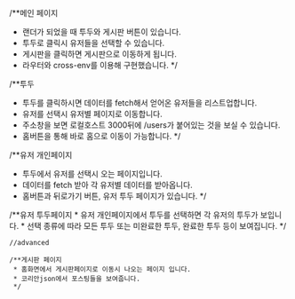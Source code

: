/**메인 페이지
 * 랜더가 되었을 때 투두와 게시판 버튼이 있습니다.
 * 투두로 클릭시 유저들을 선택할 수 있습니다.
 * 게시판을 클릭하면 게시판으로 이동하게 됩니다.
 * 라우터와 cross-env를 이용해 구현했습니다.
 */

 /**투두 
  * 투두를 클릭하시면 데이터를 fetch해서 얻어온 유저들을 리스트업합니다.
  * 유저를 선택시 유저별 페이지로 이동합니다.
  * 주소창을 보면 로컬호스트 3000뒤에 /users가 붙어있는 것을 보실 수 있습니다.
  * 홈버튼을 통해 바로 홈으로 이동이 가능합니다.
  */

  /**유저 개인페이지
   * 투두에서 유저를 선택시 오는 페이지입니다.
   * 데이터를 fetch 받아 각 유저별 데이터를 받아옵니다.
   * 홈버튼과 뒤로가기 버튼, 유저 투두 페이지가 있습니다.
   */

   /**유저 투두페이지
    * 유저 개인페이지에서 투두를 선택하면 각 유저의 투두가 보입니다.
    * 선택 종류에 따라 모든 투두 또는 미완료한 투두, 완료한 투두 등이 보여집니다.
    */

    //advanced

    /**게시판 페이지
     * 홈화면에서 게시판페이지로 이동시 나오는 페이지 입니다.
     * 코리안json에서 포스팅들을 보여줍니다.
     */